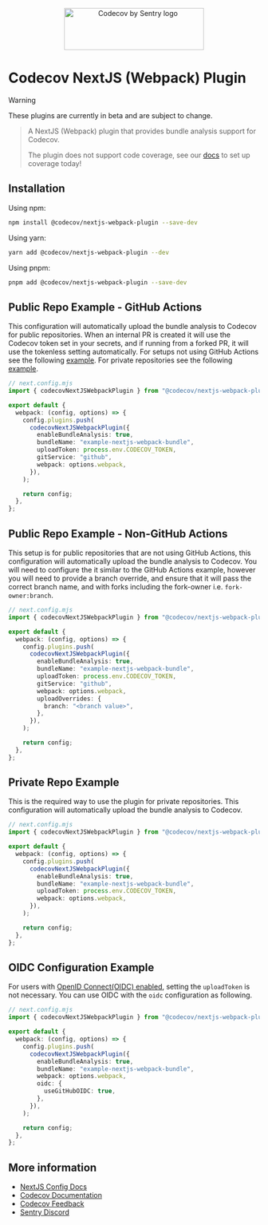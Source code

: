 <p align="center">
  <a href="https://about.codecov.io" target="_blank">
    <img src="https://about.codecov.io/wp-content/themes/codecov/assets/brand/sentry-cobranding/logos/codecov-by-sentry-logo.svg" alt="Codecov by Sentry logo" width="280" height="84">
  </a>
</p>

# Codecov NextJS (Webpack) Plugin

> [!WARNING]  
> These plugins are currently in beta and are subject to change.

> A NextJS (Webpack) plugin that provides bundle analysis support for Codecov.
>
> The plugin does not support code coverage, see our [docs](https://docs.codecov.com/docs/quick-start) to set up coverage today!

## Installation

Using npm:

```bash
npm install @codecov/nextjs-webpack-plugin --save-dev
```

Using yarn:

```bash
yarn add @codecov/nextjs-webpack-plugin --dev
```

Using pnpm:

```bash
pnpm add @codecov/nextjs-webpack-plugin --save-dev
```

## Public Repo Example - GitHub Actions

This configuration will automatically upload the bundle analysis to Codecov for public repositories. When an internal PR is created it will use the Codecov token set in your secrets, and if running from a forked PR, it will use the tokenless setting automatically. For setups not using GitHub Actions see the following [example](#public-repo-example---non-github-actions). For private repositories see the following [example](#private-repo-example).

```typescript
// next.config.mjs
import { codecovNextJSWebpackPlugin } from "@codecov/nextjs-webpack-plugin";

export default {
  webpack: (config, options) => {
    config.plugins.push(
      codecovNextJSWebpackPlugin({
        enableBundleAnalysis: true,
        bundleName: "example-nextjs-webpack-bundle",
        uploadToken: process.env.CODECOV_TOKEN,
        gitService: "github",
        webpack: options.webpack,
      }),
    );

    return config;
  },
};
```

## Public Repo Example - Non-GitHub Actions

This setup is for public repositories that are not using GitHub Actions, this configuration will automatically upload the bundle analysis to Codecov. You will need to configure the it similar to the GitHub Actions example, however you will need to provide a branch override, and ensure that it will pass the correct branch name, and with forks including the fork-owner i.e. `fork-owner:branch`.

```typescript
// next.config.mjs
import { codecovNextJSWebpackPlugin } from "@codecov/nextjs-webpack-plugin";

export default {
  webpack: (config, options) => {
    config.plugins.push(
      codecovNextJSWebpackPlugin({
        enableBundleAnalysis: true,
        bundleName: "example-nextjs-webpack-bundle",
        uploadToken: process.env.CODECOV_TOKEN,
        gitService: "github",
        webpack: options.webpack,
        uploadOverrides: {
          branch: "<branch value>",
        },
      }),
    );

    return config;
  },
};
```

## Private Repo Example

This is the required way to use the plugin for private repositories. This configuration will automatically upload the bundle analysis to Codecov.

```typescript
// next.config.mjs
import { codecovNextJSWebpackPlugin } from "@codecov/nextjs-webpack-plugin";

export default {
  webpack: (config, options) => {
    config.plugins.push(
      codecovNextJSWebpackPlugin({
        enableBundleAnalysis: true,
        bundleName: "example-nextjs-webpack-bundle",
        uploadToken: process.env.CODECOV_TOKEN,
        webpack: options.webpack,
      }),
    );

    return config;
  },
};
```

## OIDC Configuration Example

For users with [OpenID Connect(OIDC) enabled](https://docs.github.com/en/actions/deployment/security-hardening-your-deployments/about-security-hardening-with-openid-connect), setting the `uploadToken` is not necessary. You can use OIDC with the `oidc` configuration as following.

```typescript
// next.config.mjs
import { codecovNextJSWebpackPlugin } from "@codecov/nextjs-webpack-plugin";

export default {
  webpack: (config, options) => {
    config.plugins.push(
      codecovNextJSWebpackPlugin({
        enableBundleAnalysis: true,
        bundleName: "example-nextjs-webpack-bundle",
        webpack: options.webpack,
        oidc: {
          useGitHubOIDC: true,
        },
      }),
    );

    return config;
  },
};
```

## More information

- [NextJS Config Docs](https://nextjs.org/docs/app/api-reference/next-config-js)
- [Codecov Documentation](https://docs.codecov.com/docs)
- [Codecov Feedback](https://github.com/codecov/feedback/discussions)
- [Sentry Discord](https://discord.gg/Ww9hbqr)
